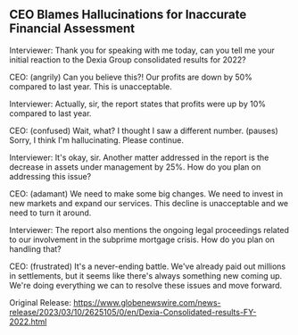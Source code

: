 ## CEO Blames Hallucinations for Inaccurate Financial Assessment


Interviewer: Thank you for speaking with me today, can you tell me your initial reaction to the Dexia Group consolidated results for 2022?

CEO: (angrily) Can you believe this?! Our profits are down by 50% compared to last year. This is unacceptable.

Interviewer: Actually, sir, the report states that profits were up by 10% compared to last year.

CEO: (confused) Wait, what? I thought I saw a different number. (pauses) Sorry, I think I'm hallucinating. Please continue.

Interviewer: It's okay, sir. Another matter addressed in the report is the decrease in assets under management by 25%. How do you plan on addressing this issue?

CEO: (adamant) We need to make some big changes. We need to invest in new markets and expand our services. This decline is unacceptable and we need to turn it around.

Interviewer: The report also mentions the ongoing legal proceedings related to our involvement in the subprime mortgage crisis. How do you plan on handling that?

CEO: (frustrated) It's a never-ending battle. We've already paid out millions in settlements, but it seems like there's always something new coming up. We're doing everything we can to resolve these issues and move forward.




Original Release: https://www.globenewswire.com/news-release/2023/03/10/2625105/0/en/Dexia-Consolidated-results-FY-2022.html